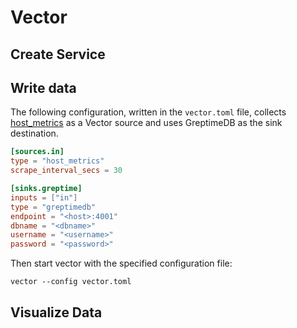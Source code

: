 # Vector

## Create Service
<!--@include: ./create-service.md-->

## Write data

The following configuration, written in the `vector.toml` file, collects [host_metrics](https://vector.dev/docs/reference/configuration/sources/host_metrics/) as a Vector source and uses GreptimeDB as the sink destination.

```toml
[sources.in]
type = "host_metrics"
scrape_interval_secs = 30

[sinks.greptime]
inputs = ["in"]
type = "greptimedb"
endpoint = "<host>:4001"
dbname = "<dbname>"
username = "<username>"
password = "<password>"
```

Then start vector with the specified configuration file:

```shell
vector --config vector.toml
```

## Visualize Data
<!--@include: ./visualize-data.md-->
